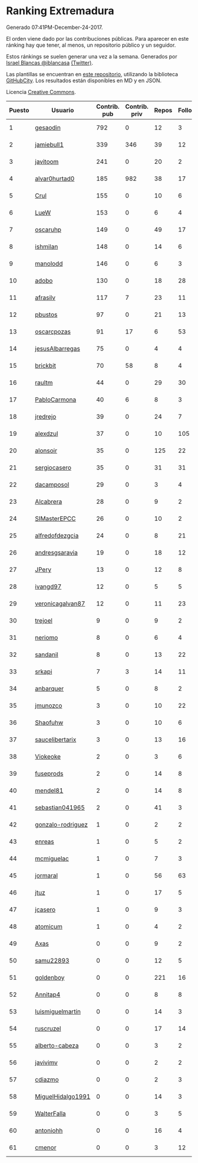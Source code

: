 # Ranking Extremadura

Generado 07:41PM-December-24-2017.

El orden viene dado por las contribuciones públicas. Para aparecer en este ránking hay que tener, al menos, un repositorio público y un seguidor.

Estos ránkings se suelen generar una vez a la semana. Generados por [Israel Blancas @iblancasa](https://github.com/iblancasa/) [(Twitter)](https://twitter.com/iblancasa).

Las plantillas se encuentran en [este repositorio](https://github.com/iblancasa/GH-Spanish-Ranking), utilizando la biblioteca [GitHubCity](https://github.com/iblancasa/GitHubCity). Los resultados están disponibles en MD y en JSON.

Licencia [Creative Commons](https://creativecommons.org/licenses/by/4.0/).

| Puesto   |  Usuario  | Contrib. pub | Contrib. priv |Repos| Followers | Desde |  Avatar  |
|----------|-----------|--------------|---------------|-----|-----------|-------|----------|
|1|[gesaodin](https://github.com/gesaodin)|792|0|12|3|2015-03-13|![gesaodin](https://avatars2.githubusercontent.com/u/11463651)|
|2|[jamiebull1](https://github.com/jamiebull1)|339|346|39|12|2013-03-09|![jamiebull1](https://avatars2.githubusercontent.com/u/3817160)|
|3|[javitoom](https://github.com/javitoom)|241|0|20|2|2015-09-16|![javitoom](https://avatars2.githubusercontent.com/u/14310769)|
|4|[alvar0hurtad0](https://github.com/alvar0hurtad0)|185|982|38|17|2011-10-15|![alvar0hurtad0](https://avatars3.githubusercontent.com/u/1130114)|
|5|[Crul](https://github.com/Crul)|155|0|10|6|2013-09-29|![Crul](https://avatars3.githubusercontent.com/u/5569741)|
|6|[LueW](https://github.com/LueW)|153|0|6|4|2016-07-06|![LueW](https://avatars0.githubusercontent.com/u/20323507)|
|7|[oscaruhp](https://github.com/oscaruhp)|149|0|49|17|2011-06-18|![oscaruhp](https://avatars0.githubusercontent.com/u/859116)|
|8|[ishmilan](https://github.com/ishmilan)|148|0|14|6|2014-10-07|![ishmilan](https://avatars1.githubusercontent.com/u/9059414)|
|9|[manolodd](https://github.com/manolodd)|146|0|6|3|2013-08-08|![manolodd](https://avatars1.githubusercontent.com/u/5189679)|
|10|[adobo](https://github.com/adobo)|130|0|18|28|2011-05-09|![adobo](https://avatars1.githubusercontent.com/u/776565)|
|11|[afrasilv](https://github.com/afrasilv)|117|7|23|11|2014-10-15|![afrasilv](https://avatars2.githubusercontent.com/u/9256924)|
|12|[pbustos](https://github.com/pbustos)|97|0|21|13|2013-12-06|![pbustos](https://avatars1.githubusercontent.com/u/6126487)|
|13|[oscarcpozas](https://github.com/oscarcpozas)|91|17|6|53|2013-01-27|![oscarcpozas](https://avatars3.githubusercontent.com/u/3399621)|
|14|[jesusAlbarregas](https://github.com/jesusAlbarregas)|75|0|4|4|2015-11-05|![jesusAlbarregas](https://avatars3.githubusercontent.com/u/15678914)|
|15|[brickbit](https://github.com/brickbit)|70|58|8|4|2016-06-02|![brickbit](https://avatars2.githubusercontent.com/u/19708065)|
|16|[raultm](https://github.com/raultm)|44|0|29|30|2011-03-09|![raultm](https://avatars3.githubusercontent.com/u/659494)|
|17|[PabloCarmona](https://github.com/PabloCarmona)|40|6|8|3|2015-06-25|![PabloCarmona](https://avatars0.githubusercontent.com/u/13056386)|
|18|[jredrejo](https://github.com/jredrejo)|39|0|24|7|2011-08-27|![jredrejo](https://avatars2.githubusercontent.com/u/1008178)|
|19|[alexdzul](https://github.com/alexdzul)|37|0|10|105|2012-06-29|![alexdzul](https://avatars2.githubusercontent.com/u/1907359)|
|20|[alonsoir](https://github.com/alonsoir)|35|0|125|22|2012-09-23|![alonsoir](https://avatars1.githubusercontent.com/u/2405946)|
|21|[sergiocasero](https://github.com/sergiocasero)|35|0|31|31|2015-02-03|![sergiocasero](https://avatars1.githubusercontent.com/u/10833202)|
|22|[dacamposol](https://github.com/dacamposol)|29|0|3|4|2016-01-27|![dacamposol](https://avatars3.githubusercontent.com/u/16921751)|
|23|[Alcabrera](https://github.com/Alcabrera)|28|0|9|2|2017-02-23|![Alcabrera](https://avatars0.githubusercontent.com/u/25983224)|
|24|[SIMasterEPCC](https://github.com/SIMasterEPCC)|26|0|10|2|2017-03-16|![SIMasterEPCC](https://avatars2.githubusercontent.com/u/26468069)|
|25|[alfredofdezgcia](https://github.com/alfredofdezgcia)|24|0|8|21|2016-11-08|![alfredofdezgcia](https://avatars2.githubusercontent.com/u/23337512)|
|26|[andresgsaravia](https://github.com/andresgsaravia)|19|0|18|12|2011-06-13|![andresgsaravia](https://avatars1.githubusercontent.com/u/847815)|
|27|[JPery](https://github.com/JPery)|13|0|12|8|2015-02-18|![JPery](https://avatars0.githubusercontent.com/u/11062553)|
|28|[ivangd97](https://github.com/ivangd97)|12|0|5|5|2014-05-06|![ivangd97](https://avatars1.githubusercontent.com/u/7497049)|
|29|[veronicagalvan87](https://github.com/veronicagalvan87)|12|0|11|23|2016-10-07|![veronicagalvan87](https://avatars0.githubusercontent.com/u/22678056)|
|30|[trejoel](https://github.com/trejoel)|9|0|9|2|2014-12-05|![trejoel](https://avatars2.githubusercontent.com/u/10090873)|
|31|[neriomo](https://github.com/neriomo)|8|0|6|4|2015-01-17|![neriomo](https://avatars1.githubusercontent.com/u/10569358)|
|32|[sandanil](https://github.com/sandanil)|8|0|13|22|2016-10-07|![sandanil](https://avatars1.githubusercontent.com/u/22678110)|
|33|[srkapi](https://github.com/srkapi)|7|3|14|11|2015-02-08|![srkapi](https://avatars1.githubusercontent.com/u/10909126)|
|34|[anbarquer](https://github.com/anbarquer)|5|0|8|2|2016-05-03|![anbarquer](https://avatars0.githubusercontent.com/u/19173067)|
|35|[jmunozco](https://github.com/jmunozco)|3|0|10|22|2012-11-23|![jmunozco](https://avatars0.githubusercontent.com/u/2869841)|
|36|[Shaofuhw](https://github.com/Shaofuhw)|3|0|10|6|2015-12-11|![Shaofuhw](https://avatars3.githubusercontent.com/u/16259768)|
|37|[saucelibertarix](https://github.com/saucelibertarix)|3|0|13|16|2016-10-07|![saucelibertarix](https://avatars1.githubusercontent.com/u/22678042)|
|38|[Viokeoke](https://github.com/Viokeoke)|2|0|3|6|2015-10-23|![Viokeoke](https://avatars0.githubusercontent.com/u/15265427)|
|39|[fuseprods](https://github.com/fuseprods)|2|0|14|8|2012-12-15|![fuseprods](https://avatars0.githubusercontent.com/u/3052275)|
|40|[mendel81](https://github.com/mendel81)|2|0|14|8|2012-07-18|![mendel81](https://avatars3.githubusercontent.com/u/1996771)|
|41|[sebastian041965](https://github.com/sebastian041965)|2|0|41|3|2013-10-07|![sebastian041965](https://avatars1.githubusercontent.com/u/5628346)|
|42|[gonzalo-rodriguez](https://github.com/gonzalo-rodriguez)|1|0|2|2|2013-04-02|![gonzalo-rodriguez](https://avatars2.githubusercontent.com/u/4035127)|
|43|[enreas](https://github.com/enreas)|1|0|5|2|2011-11-07|![enreas](https://avatars1.githubusercontent.com/u/1179213)|
|44|[mcmiguelac](https://github.com/mcmiguelac)|1|0|7|3|2014-05-07|![mcmiguelac](https://avatars2.githubusercontent.com/u/7512450)|
|45|[jormaral](https://github.com/jormaral)|1|0|56|63|2011-06-03|![jormaral](https://avatars1.githubusercontent.com/u/827073)|
|46|[jtuz](https://github.com/jtuz)|1|0|17|5|2011-12-01|![jtuz](https://avatars2.githubusercontent.com/u/1232719)|
|47|[jcasero](https://github.com/jcasero)|1|0|9|3|2012-05-06|![jcasero](https://avatars3.githubusercontent.com/u/1710851)|
|48|[atomicum](https://github.com/atomicum)|1|0|4|2|2014-01-13|![atomicum](https://avatars1.githubusercontent.com/u/6386399)|
|49|[Axas](https://github.com/Axas)|0|0|9|2|2015-03-04|![Axas](https://avatars3.githubusercontent.com/u/11320626)|
|50|[samu22893](https://github.com/samu22893)|0|0|12|5|2013-10-30|![samu22893](https://avatars1.githubusercontent.com/u/5812967)|
|51|[goldenboy](https://github.com/goldenboy)|0|0|221|16|2009-05-27|![goldenboy](https://avatars0.githubusercontent.com/u/89311)|
|52|[Annitap4](https://github.com/Annitap4)|0|0|8|8|2010-08-30|![Annitap4](https://avatars1.githubusercontent.com/u/381260)|
|53|[luismiguelmartin](https://github.com/luismiguelmartin)|0|0|14|3|2012-07-07|![luismiguelmartin](https://avatars1.githubusercontent.com/u/1935342)|
|54|[ruscruzel](https://github.com/ruscruzel)|0|0|17|14|2013-07-09|![ruscruzel](https://avatars3.githubusercontent.com/u/4977448)|
|55|[alberto-cabeza](https://github.com/alberto-cabeza)|0|0|3|2|2013-12-19|![alberto-cabeza](https://avatars2.githubusercontent.com/u/6225528)|
|56|[javivimv](https://github.com/javivimv)|0|0|2|2|2014-02-17|![javivimv](https://avatars2.githubusercontent.com/u/6708850)|
|57|[cdiazmo](https://github.com/cdiazmo)|0|0|2|3|2014-09-23|![cdiazmo](https://avatars0.githubusercontent.com/u/8872502)|
|58|[MiguelHidalgo1991](https://github.com/MiguelHidalgo1991)|0|0|14|3|2015-02-03|![MiguelHidalgo1991](https://avatars2.githubusercontent.com/u/10829078)|
|59|[WalterFalla](https://github.com/WalterFalla)|0|0|3|5|2015-02-10|![WalterFalla](https://avatars3.githubusercontent.com/u/10943040)|
|60|[antoniohh](https://github.com/antoniohh)|0|0|16|4|2016-02-03|![antoniohh](https://avatars1.githubusercontent.com/u/17055656)|
|61|[cmenor](https://github.com/cmenor)|0|0|3|12|2016-10-07|![cmenor](https://avatars3.githubusercontent.com/u/22678047)|
